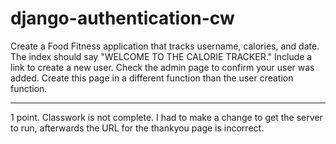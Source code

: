 # django-authentication-cw

Create a Food Fitness application that tracks username, calories, and date. The index should say "WELCOME TO THE CALORIE TRACKER." Include a link to create a new user. Check the admin page to confirm your user was added. Create this page in a different function than the user creation function.
<hr>
1 point. Classwork is not complete. I had to make a change to get the server to run, afterwards the URL for the thankyou page is incorrect.